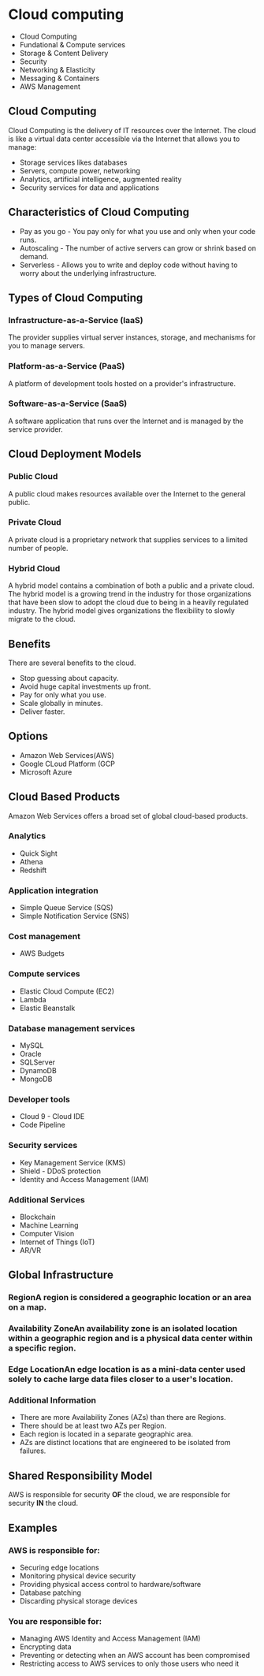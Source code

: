 # Cloud computing

- Cloud Computing
- Fundational & Compute services
- Storage & Content Delivery
- Security
- Networking & Elasticity
- Messaging & Containers
- AWS Management

## Cloud Computing

Cloud Computing is the delivery of IT resources over the Internet. The cloud is like a virtual data center accessible via the Internet that allows you to manage:

-   Storage services likes databases
-   Servers, compute power, networking
-   Analytics, artificial intelligence, augmented reality
-   Security services for data and applications

## Characteristics of Cloud Computing

-   Pay as you go - You pay only for what you use and only when your code runs.
-   Autoscaling - The number of active servers can grow or shrink based on demand.
-   Serverless - Allows you to write and deploy code without having to worry about the underlying infrastructure.

## Types of Cloud Computing

### Infrastructure-as-a-Service (IaaS)

The provider supplies virtual server instances, storage, and mechanisms for you to manage servers.

### Platform-as-a-Service (PaaS)

A platform of development tools hosted on a provider's infrastructure.

### Software-as-a-Service (SaaS)

A software application that runs over the Internet and is managed by the service provider.

## Cloud Deployment Models
### Public Cloud
A public cloud makes resources available over the Internet to the general public.
### Private Cloud
A private cloud is a proprietary network that supplies services to a limited number of people.
### Hybrid Cloud
A hybrid model contains a combination of both a public and a private cloud.
The hybrid model is a growing trend in the industry for those organizations that have been slow to adopt the cloud due to being in a heavily regulated industry. The hybrid model gives organizations the flexibility to slowly migrate to the cloud.

## Benefits
There are several benefits to the cloud.

- Stop guessing about capacity.
- Avoid huge capital investments up front.
- Pay for only what you use.
- Scale globally in minutes.
- Deliver faster.

## Options
- Amazon Web Services(AWS)
- Google CLoud Platform (GCP
- Microsoft Azure

## Cloud Based Products
Amazon Web Services offers a broad set of global cloud-based products.

### Analytics
- Quick Sight
- Athena
- Redshift

### Application integration
- Simple Queue Service (SQS)
- Simple Notification Service (SNS)

### Cost management
- AWS Budgets

### Compute services
- Elastic Cloud Compute (EC2)
- Lambda
- Elastic Beanstalk

### Database management services
- MySQL
- Oracle
- SQLServer
- DynamoDB
- MongoDB

### Developer tools
- Cloud 9 - Cloud IDE
- Code Pipeline

### Security services
- Key Management Service (KMS)
- Shield - DDoS protection
- Identity and Access Management (IAM)

### Additional Services
- Blockchain
- Machine Learning
- Computer Vision
- Internet of Things (IoT)
- AR/VR

## Global Infrastructure

### RegionA region is considered a geographic location or an area on a map.

### Availability ZoneAn availability zone is an isolated location within a geographic region and is a physical data center within a specific region.

### Edge LocationAn edge location is as a mini-data center used solely to cache large data files closer to a user's location.

### Additional Information

* There are more Availability Zones (AZs) than there are Regions.
* There should be at least two AZs per Region.
* Each region is located in a separate geographic area.
* AZs are distinct locations that are engineered to be isolated from failures.

## Shared Responsibility Model

AWS is responsible for security **OF** the cloud, we are responsible for security **IN** the cloud.

## Examples

### AWS is responsible for:

* Securing edge locations
* Monitoring physical device security
* Providing physical access control to hardware/software
* Database patching
* Discarding physical storage devices

### You are responsible for:

* Managing AWS Identity and Access Management (IAM)
* Encrypting data
* Preventing or detecting when an AWS account has been compromised
* Restricting access to AWS services to only those users who need it
